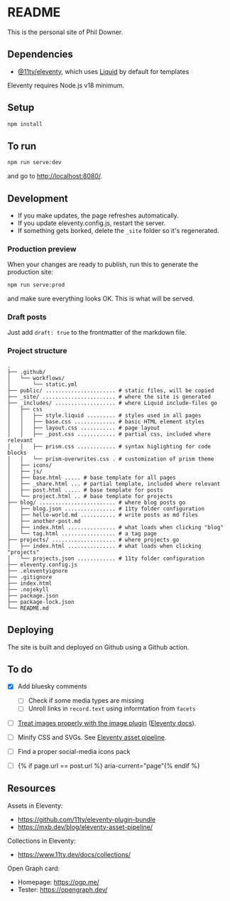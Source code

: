 # README

This is the personal site of Phil Downer.


## Dependencies

* [@11ty/eleventy](https://www.youtube.com/watch?v=kzf9A9tkkl4), which uses [Liquid](https://shopify.github.io/liquid/) by default for templates

Eleventy requires Node.js v18 minimum.


## Setup

```sh
npm install
```


## To run

```sh
npm run serve:dev
```

and go to <http://localhost:8080/>.


## Development

* If you make updates, the page refreshes automatically.
* If you update eleventy.config.js, restart the server.
* If something gets borked, delete the `_site` folder so it's regenerated.


### Production preview

When your changes are ready to publish, run this to generate the production site:

```sh
npm run serve:prod
```
and make sure everything looks OK. This is what will be served.


### Draft posts

Just add `draft: true` to the frontmatter of the markdown file.


### Project structure

```plaintext
.
├── .github/
│   └── workflows/
│       └── static.yml
├── public/ ...................... # static files, will be copied
├── _site/ ....................... # where the site is generated
├── _includes/ ................... # where Liquid include-files go
│   ├── css
│   │   ├── style.liquid ......... # styles used in all pages
│   │   ├── base.css ............. # basic HTML element styles
│   │   ├── layout.css ........... # page layout
│   │   ├── _post.css ............ # partial css, included where relevant
│   │   ├── prism.css ............ # syntax higlighting for code blocks
│   │   └── prism-overwrites.css . # customization of prism theme
│   ├── icons/
│   ├── js/
│   ├── base.html ..... # base template for all pages
│   ├── _share.html ... # partial template, included where relevant
│   ├── post.html ..... # base template for posts
│   └── project.html .. # base template for projects
├── blog/ ........................ # where blog posts go
│   ├── blog.json ................ # 11ty folder configuration
│   ├── hello-world.md ........... # write posts as md files
│   ├── another-post.md
│   ├── index.html ............... # what loads when clicking "blog"
│   └── tag.html ................. # a tag page
├── projects/ .................... # where projects go
│   ├── index.html ............... # what loads when clicking "projects"
│   └── projects.json ............ # 11ty folder configuration
├── eleventy.config.js
├── .eleventyignore
├── .gitignore
├── index.html
├── .nojekyll
├── package.json
├── package-lock.json
└── README.md
```


## Deploying

The site is built and deployed on Github using a Github action.


## To do

- [x] Add bluesky comments
  - [ ] Check if some media types are missing
  - [ ] Unroll links in `record.text` using informtation from `facets`
- [ ] [Treat images properly with the image plugin](https://www.aleksandrhovhannisyan.com/blog/eleventy-image-plugin/) ([Eleventy docs](https://www.11ty.dev/docs/plugins/image/)).
- [ ] Minify CSS and SVGs. See [Eleventy asset pipeline](https://mxb.dev/blog/eleventy-asset-pipeline/).
- [ ] Find a proper social-media icons pack
- [ ]  {% if page.url == post.url %} aria-current="page"{% endif %}


## Resources

Assets in Eleventy:
  - <https://github.com/11ty/eleventy-plugin-bundle>
  - <https://mxb.dev/blog/eleventy-asset-pipeline/>

Collections in Eleventy:
  - <https://www.11ty.dev/docs/collections/>

Open Graph card:
  - Homepage: <https://ogp.me/>
  - Tester: <https://opengraph.dev/>
